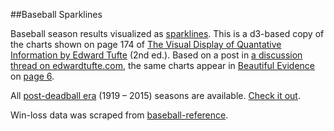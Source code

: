 ##Baseball Sparklines

Baseball season results visualized as [sparklines](https://en.wikipedia.org/wiki/Sparkline). This is a d3-based copy of the charts shown on page 174 of [The Visual Display of Quantative Information by Edward Tufte](http://www.edwardtufte.com/tufte/books_vdqi) (2nd ed.). Based on a post in [a discussion thread on edwardtufte.com](http://www.edwardtufte.com/bboard/q-and-a-fetch-msg?msg_id=0001lh), the same charts appear in [Beautiful Evidence]() on [page 6](http://www.edwardtufte.com/bboard/images/0001nc-1974.gif).

All [post-deadball era](https://en.wikipedia.org/wiki/Dead-ball_era) (1919 – 2015) seasons are available. [Check it out](http://swingley.github.io/baseball-sparklines/). 

Win-loss data was scraped from [baseball-reference](http://www.baseball-reference.com/).

